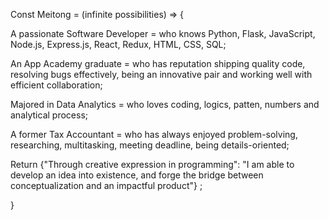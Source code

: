 Const Meitong = (infinite possibilities) => {

A passionate Software Developer = who knows Python, Flask, JavaScript, Node.js, Express.js,
React, Redux, HTML, CSS, SQL;

An App Academy graduate = who has reputation shipping quality code, resolving bugs effectively, being an innovative pair and working well with efficient collaboration;

Majored in Data Analytics = who loves coding, logics, patten, numbers and analytical process;

A former Tax Accountant = who has always enjoyed problem-solving, researching, multitasking, meeting deadline, being details-oriented;

Return {"Through creative expression in programming": "I am able to develop an idea into existence, and forge the bridge between conceptualization and an impactful product"} ;

}

